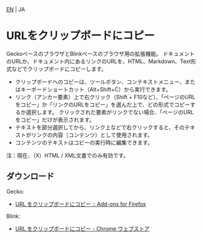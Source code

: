 [EN](./README.md) | JA

# URLをクリップボードにコピー

GeckoベースのブラウザとBlinkベースのブラウザ用の拡張機能。
ドキュメントのURLか、ドキュメント内にあるリンクのURLを、HTML、Markdown、Text形式などでクリップボードにコピーします。

* クリップボードへのコピーは、ツールボタン、コンテキストメニュー、またはキーボードショートカット（Alt+Shift+C）から実行できます。
* リンク（アンカー要素）上で右クリック（Shift + F10など）、「ページのURLをコピー」か「リンクのURLをコピー」を選んだ上で、どの形式でコピーするか選択します。
  クリックされた要素がリンクでない場合、「ページのURLをコピー」だけが表示されます。
* テキストを部分選択してから、リンク上などで右クリックすると、そのテキストがリンクの内容（コンテンツ）として使用されます。
* コンテンツのテキストはコピーの実行時に編集できます。

注：現在、（X）HTML / XML文書でのみ有効です。

## ダウンロード

Gecko:
* [URL をクリップボードにコピー :: Add-ons for Firefox](https://addons.mozilla.org/firefox/addon/url2clipboard/ "URL をクリップボードにコピー :: Add-ons for Firefox")

Blink:
* [URL をクリップボードにコピー - Chrome ウェブストア](https://chrome.google.com/webstore/detail/copy-url-to-clipboard/miancenhdlkbmjmhlginhaaepbdnlllc "URL をクリップボードにコピー - Chrome ウェブストア")
